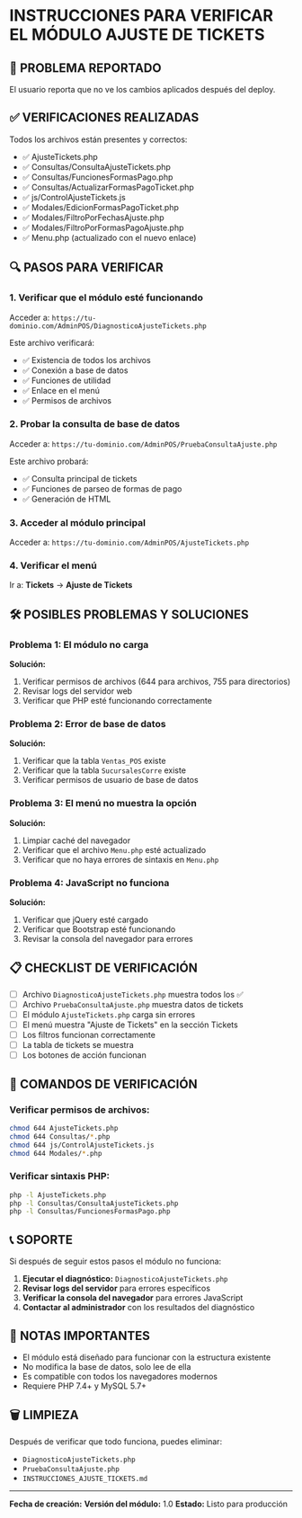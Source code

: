 # INSTRUCCIONES PARA VERIFICAR EL MÓDULO AJUSTE DE TICKETS

## 🚨 PROBLEMA REPORTADO
El usuario reporta que no ve los cambios aplicados después del deploy.

## ✅ VERIFICACIONES REALIZADAS
Todos los archivos están presentes y correctos:
- ✅ AjusteTickets.php
- ✅ Consultas/ConsultaAjusteTickets.php
- ✅ Consultas/FuncionesFormasPago.php
- ✅ Consultas/ActualizarFormasPagoTicket.php
- ✅ js/ControlAjusteTickets.js
- ✅ Modales/EdicionFormasPagoTicket.php
- ✅ Modales/FiltroPorFechasAjuste.php
- ✅ Modales/FiltroPorFormasPagoAjuste.php
- ✅ Menu.php (actualizado con el nuevo enlace)

## 🔍 PASOS PARA VERIFICAR

### 1. Verificar que el módulo esté funcionando
Acceder a: `https://tu-dominio.com/AdminPOS/DiagnosticoAjusteTickets.php`

Este archivo verificará:
- ✅ Existencia de todos los archivos
- ✅ Conexión a base de datos
- ✅ Funciones de utilidad
- ✅ Enlace en el menú
- ✅ Permisos de archivos

### 2. Probar la consulta de base de datos
Acceder a: `https://tu-dominio.com/AdminPOS/PruebaConsultaAjuste.php`

Este archivo probará:
- ✅ Consulta principal de tickets
- ✅ Funciones de parseo de formas de pago
- ✅ Generación de HTML

### 3. Acceder al módulo principal
Acceder a: `https://tu-dominio.com/AdminPOS/AjusteTickets.php`

### 4. Verificar el menú
Ir a: **Tickets** → **Ajuste de Tickets**

## 🛠️ POSIBLES PROBLEMAS Y SOLUCIONES

### Problema 1: El módulo no carga
**Solución:**
1. Verificar permisos de archivos (644 para archivos, 755 para directorios)
2. Revisar logs del servidor web
3. Verificar que PHP esté funcionando correctamente

### Problema 2: Error de base de datos
**Solución:**
1. Verificar que la tabla `Ventas_POS` existe
2. Verificar que la tabla `SucursalesCorre` existe
3. Verificar permisos de usuario de base de datos

### Problema 3: El menú no muestra la opción
**Solución:**
1. Limpiar caché del navegador
2. Verificar que el archivo `Menu.php` esté actualizado
3. Verificar que no haya errores de sintaxis en `Menu.php`

### Problema 4: JavaScript no funciona
**Solución:**
1. Verificar que jQuery esté cargado
2. Verificar que Bootstrap esté funcionando
3. Revisar la consola del navegador para errores

## 📋 CHECKLIST DE VERIFICACIÓN

- [ ] Archivo `DiagnosticoAjusteTickets.php` muestra todos los ✅
- [ ] Archivo `PruebaConsultaAjuste.php` muestra datos de tickets
- [ ] El módulo `AjusteTickets.php` carga sin errores
- [ ] El menú muestra "Ajuste de Tickets" en la sección Tickets
- [ ] Los filtros funcionan correctamente
- [ ] La tabla de tickets se muestra
- [ ] Los botones de acción funcionan

## 🔧 COMANDOS DE VERIFICACIÓN

### Verificar permisos de archivos:
```bash
chmod 644 AjusteTickets.php
chmod 644 Consultas/*.php
chmod 644 js/ControlAjusteTickets.js
chmod 644 Modales/*.php
```

### Verificar sintaxis PHP:
```bash
php -l AjusteTickets.php
php -l Consultas/ConsultaAjusteTickets.php
php -l Consultas/FuncionesFormasPago.php
```

## 📞 SOPORTE

Si después de seguir estos pasos el módulo no funciona:

1. **Ejecutar el diagnóstico:** `DiagnosticoAjusteTickets.php`
2. **Revisar logs del servidor** para errores específicos
3. **Verificar la consola del navegador** para errores JavaScript
4. **Contactar al administrador** con los resultados del diagnóstico

## 📝 NOTAS IMPORTANTES

- El módulo está diseñado para funcionar con la estructura existente
- No modifica la base de datos, solo lee de ella
- Es compatible con todos los navegadores modernos
- Requiere PHP 7.4+ y MySQL 5.7+

## 🗑️ LIMPIEZA

Después de verificar que todo funciona, puedes eliminar:
- `DiagnosticoAjusteTickets.php`
- `PruebaConsultaAjuste.php`
- `INSTRUCCIONES_AJUSTE_TICKETS.md`

---

**Fecha de creación:** <?php echo date('Y-m-d H:i:s'); ?>
**Versión del módulo:** 1.0
**Estado:** Listo para producción
